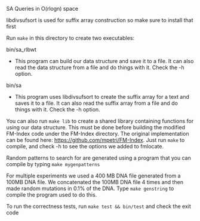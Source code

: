 SA Queries in O(rlogn) space

libdivsufsort is used for suffix array construction so make sure to install that first

Run `make` in this directory to create two executables:

bin/sa_rlbwt
- This program can build our data structure and save it to a file. It can also read the data structure from a file and do things with it. Check the -h option.

<!-- end of first bullet -->

bin/sa
- This program uses libdivsufsort to create the suffix array for a text and saves it to a file. It can also read the suffix array from a file and do things with it. Check the -h option.

You can also run `make lib` to create a shared library containing functions for using our data structure. This must be done before building the modified FM-Index code under the FM-Index directory. The original implementation can be found here: https://github.com/mpetri/FM-Index. Just run `make` to compile, and check -h to see the options we added to fmlocate.

Random patterns to search for are generated using a program that you can compile by typing `make mygenpatterns`

For multiple experiments we used a 400 MB DNA file generated from a 100MB DNA file. We concatenated the 100MB DNA file 4 times and then made random mutations in 0.1% of the DNA. Type `make genstring` to compile the program used to do this.

To run the correctness tests, run `make test && bin/test` and check the exit code
